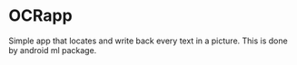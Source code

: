 # OCRapp
Simple app that locates and write back every text in a picture. This is done by android ml package.
